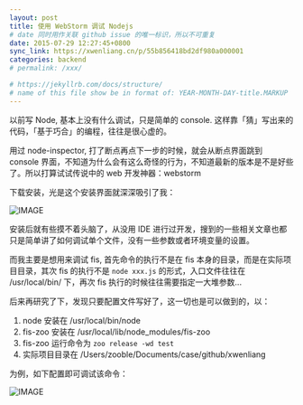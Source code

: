 ```yaml
---
layout: post
title: 使用 WebStorm 调试 Nodejs
# date 同时用作关联 github issue 的唯一标识，所以不可重复
date: 2015-07-29 12:27:45+0800
sync_link: https://xwenliang.cn/p/55b856418bd2df980a000001
categories: backend
# permalink: /xxx/

# https://jekyllrb.com/docs/structure/
# name of this file show be in format of: YEAR-MONTH-DAY-title.MARKUP
---
```



以前写 Node, 基本上没有什么调试，只是简单的 console. 这样靠「猜」写出来的代码，「基于巧合」的编程，往往是很心虚的。  

用过 node-inspector, 打了断点再点下一步的时候，就会从断点界面跳到 console 界面，不知道为什么会有这么奇怪的行为，不知道最新的版本是不是好些了。所以打算试试传说中的 web 开发神器：webstorm  

下载安装，光是这个安装界面就深深吸引了我：  

![IMAGE](https://cdn.jsdelivr.net/gh/xwenliang/gallery2022/2022-04-30-cf7190390f.jpg)  

安装后就有些摸不着头脑了，从没用 IDE 进行过开发，搜到的一些相关文章也都只是简单讲了如何调试单个文件，没有一些参数或者环境变量的设置。  

而我主要是想用来调试 fis, 首先命令的执行不是在 fis 本身的目录，而是在实际项目目录，其次 fis 的执行不是 `node xxx.js` 的形式，入口文件往往在 /usr/local/bin/ 下，再次 fis 执行的时候往往需要指定一大堆参数...  

后来再研究了下，发现只要配置文件写好了，这一切也是可以做到的，以：  

1. node 安装在 /usr/local/bin/node  
2. fis-zoo 安装在 /usr/local/lib/node_modules/fis-zoo  
3. fis-zoo 运行命令为 `zoo release -wd test`  
4. 实际项目目录在 /Users/zooble/Documents/case/github/xwenliang  

为例，如下配置即可调试该命令：  

![IMAGE](https://cdn.jsdelivr.net/gh/xwenliang/gallery2022/2022-04-30-0aa3be8968.jpg)  

